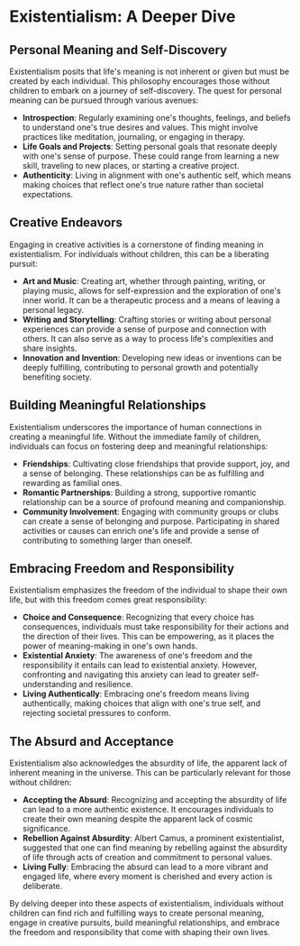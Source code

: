 # Existentialism: A Deeper Dive

## Personal Meaning and Self-Discovery

Existentialism posits that life's meaning is not inherent or given but must be created by each individual. This philosophy encourages those without children to embark on a journey of self-discovery. The quest for personal meaning can be pursued through various avenues:

- **Introspection**: Regularly examining one's thoughts, feelings, and beliefs to understand one's true desires and values. This might involve practices like meditation, journaling, or engaging in therapy.
- **Life Goals and Projects**: Setting personal goals that resonate deeply with one's sense of purpose. These could range from learning a new skill, traveling to new places, or starting a creative project.
- **Authenticity**: Living in alignment with one's authentic self, which means making choices that reflect one's true nature rather than societal expectations.

## Creative Endeavors

Engaging in creative activities is a cornerstone of finding meaning in existentialism. For individuals without children, this can be a liberating pursuit:

- **Art and Music**: Creating art, whether through painting, writing, or playing music, allows for self-expression and the exploration of one's inner world. It can be a therapeutic process and a means of leaving a personal legacy.
- **Writing and Storytelling**: Crafting stories or writing about personal experiences can provide a sense of purpose and connection with others. It can also serve as a way to process life's complexities and share insights.
- **Innovation and Invention**: Developing new ideas or inventions can be deeply fulfilling, contributing to personal growth and potentially benefiting society.

## Building Meaningful Relationships

Existentialism underscores the importance of human connections in creating a meaningful life. Without the immediate family of children, individuals can focus on fostering deep and meaningful relationships:

- **Friendships**: Cultivating close friendships that provide support, joy, and a sense of belonging. These relationships can be as fulfilling and rewarding as familial ones.
- **Romantic Partnerships**: Building a strong, supportive romantic relationship can be a source of profound meaning and companionship.
- **Community Involvement**: Engaging with community groups or clubs can create a sense of belonging and purpose. Participating in shared activities or causes can enrich one's life and provide a sense of contributing to something larger than oneself.

## Embracing Freedom and Responsibility

Existentialism emphasizes the freedom of the individual to shape their own life, but with this freedom comes great responsibility:

- **Choice and Consequence**: Recognizing that every choice has consequences, individuals must take responsibility for their actions and the direction of their lives. This can be empowering, as it places the power of meaning-making in one's own hands.
- **Existential Anxiety**: The awareness of one's freedom and the responsibility it entails can lead to existential anxiety. However, confronting and navigating this anxiety can lead to greater self-understanding and resilience.
- **Living Authentically**: Embracing one's freedom means living authentically, making choices that align with one's true self, and rejecting societal pressures to conform.

## The Absurd and Acceptance

Existentialism also acknowledges the absurdity of life, the apparent lack of inherent meaning in the universe. This can be particularly relevant for those without children:

- **Accepting the Absurd**: Recognizing and accepting the absurdity of life can lead to a more authentic existence. It encourages individuals to create their own meaning despite the apparent lack of cosmic significance.
- **Rebellion Against Absurdity**: Albert Camus, a prominent existentialist, suggested that one can find meaning by rebelling against the absurdity of life through acts of creation and commitment to personal values.
- **Living Fully**: Embracing the absurd can lead to a more vibrant and engaged life, where every moment is cherished and every action is deliberate.

By delving deeper into these aspects of existentialism, individuals without children can find rich and fulfilling ways to create personal meaning, engage in creative pursuits, build meaningful relationships, and embrace the freedom and responsibility that come with shaping their own lives.